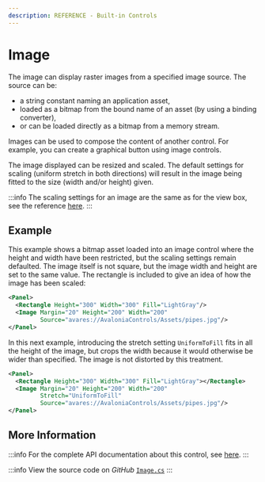 ```yaml
---
description: REFERENCE - Built-in Controls
---
```


# Image

The image can display raster images from a specified image source. The source can be:

* a string constant naming an application asset,
* loaded as a bitmap from the bound name of an asset (by using a binding converter),&#x20;
* or can be loaded directly as a bitmap from a memory stream.  &#x20;

Images can be used to compose the content of another control. For example, you can create a graphical button using image controls.&#x20;

The image displayed can be resized and scaled.  The default settings for scaling (uniform stretch in both directions) will result in the image being fitted to the size (width and/or height) given.&#x20;

:::info
The scaling settings for an image are the same as for the view box, see the reference [here](detailed-reference/viewbox.md).
:::

## Example

This example shows a bitmap asset loaded into an image control where the height and width have been restricted, but the scaling settings remain defaulted. The image itself is not square, but the image width and height are set to the same value. The rectangle is included to give an idea of how the image has been scaled:

```xml
<Panel>
  <Rectangle Height="300" Width="300" Fill="LightGray"/>
  <Image Margin="20" Height="200" Width="200" 
         Source="avares://AvaloniaControls/Assets/pipes.jpg"/>
</Panel>
```

<!--figure><img src="../../.gitbook/assets/image (6) (1).png" alt=""><figcaption></figcaption></figure-->

In this next example, introducing the stretch setting `UniformToFill` fits in all the height of the image, but crops the width because it would otherwise be wider than specified.  The image is not distorted by this treatment.&#x20;

```xml
<Panel>
  <Rectangle Height="300" Width="300" Fill="LightGray"></Rectangle>
  <Image Margin="20" Height="200" Width="200" 
         Stretch="UniformToFill"
         Source="avares://AvaloniaControls/Assets/pipes.jpg"/>
</Panel>
```

<!--figure><img src="../../.gitbook/assets/image (4) (1) (2).png" alt=""><figcaption></figcaption></figure-->

## More Information

:::info
For the complete API documentation about this control, see [here](http://reference.avaloniaui.net/api/Avalonia.Controls/Image/).
:::

:::info
View the source code on _GitHub_ [`Image.cs`](https://github.com/AvaloniaUI/Avalonia/blob/master/src/Avalonia.Controls/Image.cs)
:::
